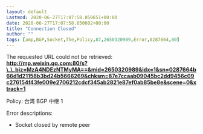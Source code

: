 ```yaml
---
layout: default
Lastmod: 2020-06-27T17:07:58.850651+00:00
date: 2020-06-27T17:07:58.850602+00:00
title: "Connection Closed"
author: ""
tags: [amp,BGP,Socket,The,Policy,87,2650320989,Error,0287664,80]
---
```


The requested URL could not be retrieved:  
**http://mp.weixin.qq.com:80/s?\_\_biz=MzA4NDEzNTMyMA==&mid=2650320989&idx=1&sn=0287664b66d1d21158b3bd24b5666269&chksm=87e7ccaab09045bc2dd9456c09c276154f43fe009e2706212cdcf345ab2821e87ef0ab85be8e&scene=0&xtrack=1**

Policy: 台湾 BGP 中继 1

Error descriptions:

*   Socket closed by remote peer

